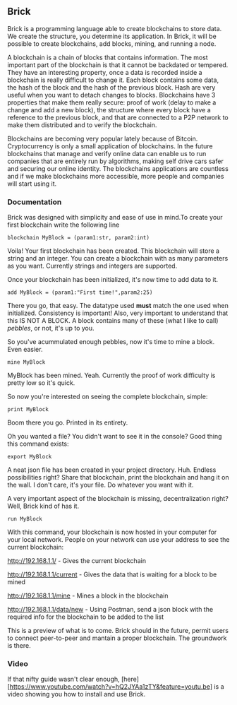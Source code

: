 ## Brick

Brick is a programming language able to create blockchains to store data. We create the structure, you determine its application. In Brick, it will be possible to create blockchains, add blocks, mining, and running a node. 

A blockchain is a chain of blocks that contains information. The most important part of the blockchain is that it cannot be backdated or tempered. They have an interesting property, once a data is recorded inside a blockchain is really difficult to change it. Each block contains some data, the hash of the block and the hash of the previous block. Hash are very useful when you want to detach changes to blocks. Blockchains have 3 properties that make them really secure: proof of work (delay to make a change and add a new block), the structure where every block have a reference to the previous block, and that are connected to a P2P network to make them distributed and to verify the blockchain.

Blockchains are becoming very popular lately because of Bitcoin. Cryptocurrency is only a small application of blockchains. In the future blockchains that manage and verify online data can enable us to run companies that are entirely run by algorithms, making self drive cars safer and securing our online identity. The blockchains applications are countless and if we make blockchains more accessible, more people and companies will start using it. 


### Documentation

Brick was designed with simplicity and ease of use in mind.To create your first blockchain write the following line

`blockchain MyBlock = (param1:str, param2:int)`

Voila! Your first blockchain has been created. This blockchain will store a string and an integer. You can create a blockchain with as many parameters as you want. Currently strings and integers are supported. 

Once your blockchain has been initialized, it's now time to add data to it. 

`add MyBlock = (param1:"First time!",param2:25)`

There you go, that easy. The datatype used **must** match the one used when initialized. Consistency is important! Also, very important to understand that this IS NOT A BLOCK. A block contains many of these (what I like to call) _pebbles_, or not, it's up to you.

So you've acummulated enough pebbles, now it's time to mine a block. Even easier.

`mine MyBlock`

MyBlock has been mined. Yeah. Currently the proof of work difficulty is pretty low so it's quick.

So now you're interested on seeing the complete blockchain, simple:

`print MyBlock`

Boom there you go. Printed in its entirety. 

Oh you wanted a file? You didn't want to see it in the console? Good thing this command exists:

`export MyBlock`

A neat json file has been created in your project directory. Huh. Endless possibilities right? Share that blockchain, print the blockchain and hang it on the wall. I don't care, it's your file. Do whatever you want with it.

A very important aspect of the blockchain is missing, decentralization right? Well, Brick kind of has it.

`run MyBlock`

With this command, your blockchain is now hosted in your computer for your local network. People on your network can use your address to see the current blockchain:

http://192.168.1.1/ - Gives the current blockchain

http://192.168.1.1/current - Gives the data that is waiting for a block to be mined

http://192.168.1.1/mine - Mines a block in the blockchain

http://192.168.1.1/data/new - Using Postman, send a json block with the required info for the blockchain to be added to the list

This is a preview of what is to come. Brick should in the future, permit users to connect peer-to-peer and mantain a proper blockchain. The groundwork is there. 



### Video

If that nifty guide wasn't clear enough, [here][https://www.youtube.com/watch?v=hQ2JYAa1zTY&feature=youtu.be] is a video showing you how to install and use Brick.




